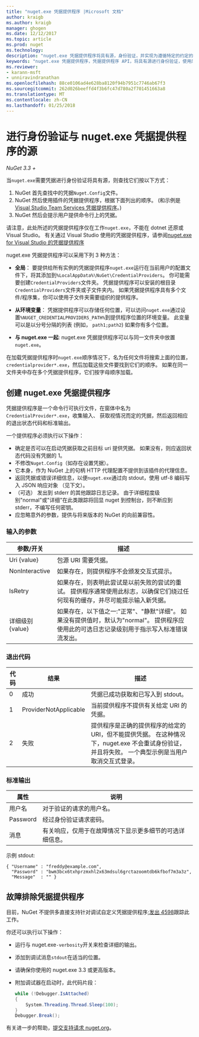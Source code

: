 ```yaml
---
title: "nuget.exe 凭据提供程序 |Microsoft 文档"
author: kraigb
ms.author: kraigb
manager: ghogen
ms.date: 12/12/2017
ms.topic: article
ms.prod: nuget
ms.technology: 
description: "nuget.exe 凭据提供程序将具有源，身份验证，并实现为遵循特定的约定的命令行可执行文件。"
keywords: "nuget.exe 凭据提供程序，凭据提供程序 API，将具有源进行身份验证，使用库进行身份验证"
ms.reviewer:
- karann-msft
- unniravindranathan
ms.openlocfilehash: 88ce0106ad4e628ba8120f94b7951c7746ab67f3
ms.sourcegitcommit: 262d026beeffd4f3b6fc47d780a2f701451663a8
ms.translationtype: MT
ms.contentlocale: zh-CN
ms.lasthandoff: 01/25/2018
---
```

# <a name="authenticating-feeds-with-nugetexe-credential-providers"></a>进行身份验证与 nuget.exe 凭据提供程序的源

*NuGet 3.3 +*

当`nuget.exe`需要凭据进行身份验证将具有源，则查找它们按以下方式：

1. NuGet 首先查找中的凭据`Nuget.Config`文件。
1. NuGet 然后使用插件的凭据提供程序，根据下面列出的顺序。 (和示例是[Visual Studio Team Services 凭据提供程序](https://www.visualstudio.com/docs/package/get-started/nuget/auth#vsts-credential-provider)。)
1. NuGet 然后会提示用户提供命令行上的凭据。

请注意，此处所述的凭据提供程序仅在工作`nuget.exe`，不能在 dotnet 还原或 Visual Studio。 有关通过 Visual Studio 使用的凭据提供程序，请参阅[nuget.exe for Visual Studio 的凭据提供程序](nuget-credential-providers-for-visual-studio.md)

nuget.exe 凭据提供程序可以采用下列 3 种方法：

- **全局**： 要提供给所有实例的凭据提供程序`nuget.exe`运行在当前用户的配置文件下，将其添加到`%LocalAppData%\NuGet\CredentialProviders`。 你可能需要创建`CredentialProviders`文件夹。 凭据提供程序可以安装的根目录`CredentialProviders`文件夹或子文件夹内。 如果凭据提供程序具有多个文件/程序集，你可以使用子文件夹需要组织的提供程序。

- **从环境变量**： 凭据提供程序可以存储任何位置，可以访问`nuget.exe`通过设置`%NUGET_CREDENTIALPROVIDERS_PATH%`到提供程序位置的环境变量。 此变量可以是以分号分隔的列表 (例如， `path1;path2`) 如果你有多个位置。

- **与 nuget.exe 一起**: nuget.exe 凭据提供程序可以与同一文件夹中放置`nuget.exe`。

在加载凭据提供程序时`nuget.exe`顺序情况下，名为任何文件将搜索上面的位置， `credentialprovider*.exe`，然后加载这些文件要找到它们的顺序。 如果在同一文件夹中存在多个凭据提供程序，它们按字母顺序加载。

## <a name="creating-a-nugetexe-credential-provider"></a>创建 nuget.exe 凭据提供程序

凭据提供程序是一个命令行可执行文件，在窗体中名为`CredentialProvider*.exe`，收集输入、 获取视情况而定的凭据，然后返回相应的退出状态代码和标准输出。

一个提供程序必须执行以下操作：

- 确定是否可以在启动凭据获取之前目标 uri 提供凭据。 如果没有，则应返回状态代码没有凭据的 1。
- 不修改`Nuget.Config`（如存在设置凭据）。
- 它本身，作为 NuGet 上的句柄 HTTP 代理配置不提供到该插件的代理信息。
- 返回凭据或错误详细信息，以便`nuget.exe`通过向 stdout，使用 utf-8 编码写入 JSON 响应对象 （见下文）。
- （可选） 发出到 stderr 的其他跟踪日志记录。 由于详细程度级别"normal"或"详细"在此类跟踪将回显 nuget 到控制台，则不断应到 stderr，不编写任何密钥。
- 应忽略意外的参数，提供与将来版本的 NuGet 的向前兼容性。

### <a name="input-parameters"></a>输入的参数

| 参数/开关 |描述|
|----------------|-----------|
| Uri {value} | 包源 URI 需要凭据。|
| NonInteractive | 如果存在，则提供程序不会颁发交互式提示。 |
| IsRetry | 如果存在，则表明此尝试是以前失败的尝试的重试。 提供程序通常使用此标志，以确保它们绕过任何现有的缓存，并尽可能提示输入新凭据。|
| 详细级别 {value} | 如果存在，以下值之一:"正常"、"静默"详细"。 如果没有提供值时，默认为"normal"。 提供程序应使用此的可选日志记录级别用于指示写入标准错误流发出。 |

### <a name="exit-codes"></a>退出代码

| 代码 |结果 | 描述 |
|----------------|-----------|-----------|
| 0 | 成功 | 凭据已成功获取和已写入到 stdout。|
| 1 | ProviderNotApplicable | 当前提供程序不提供有关给定 URI 的凭据。|
| 2 | 失败 | 提供程序是正确的提供程序的给定的 URI，但不能提供凭据。 在这种情况下，nuget.exe 不会重试身份验证，并且将失败。 一个典型示例是当用户取消交互式登录。 |

### <a name="standard-output"></a>标准输出

| 属性 |说明|
|----------------|-----------|
| 用户名 | 对于验证的请求的用户名。|
| Password | 经过身份验证请求密码。|
| 消息 | 有关响应，仅用于在故障情况下显示更多细节的可选详细信息。 |

示例 stdout:

    { "Username" : "freddy@example.com",
      "Password" : "bwm3bcx6txhprzmxhl2x63mdsul6grctazoomtdb6kfbof7m3a3z",
      "Message"  : "" }

## <a name="troubleshooting-a-credential-provider"></a>故障排除凭据提供程序

目前，NuGet 不提供多直接支持针对调试自定义凭据提供程序;[发出 4598](https://github.com/NuGet/Home/issues/4598)跟踪此工作。

你还可以执行以下操作：

- 运行与 nuget.exe`-verbosity`开关来检查详细的输出。
- 添加到调试消息`stdout`在适当的位置。
- 请确保你使用的 nuget.exe 3.3 或更高版本。
- 附加调试器在启动时，此代码片段：

    ```cs
    while (!Debugger.IsAttached)
    {
        System.Threading.Thread.Sleep(100);
    }
    Debugger.Break();
    ```

有关进一步的帮助，[提交支持请求 nuget.org](https://www.nuget.org/policies/Contact)。

